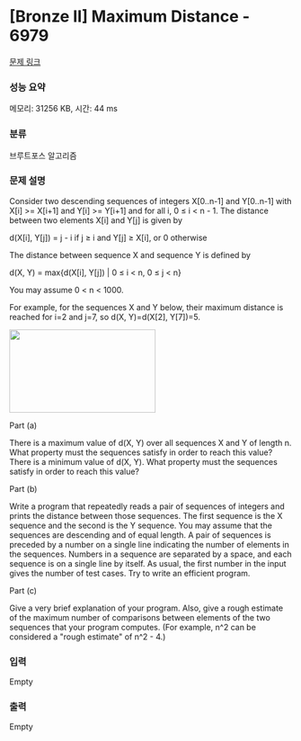# [Bronze II] Maximum Distance - 6979 

[문제 링크](https://www.acmicpc.net/problem/6979) 

### 성능 요약

메모리: 31256 KB, 시간: 44 ms

### 분류

브루트포스 알고리즘

### 문제 설명

<p>Consider two descending sequences of integers X[0..n-1] and Y[0..n-1] with X[i] >= X[i+1] and Y[i] >= Y[i+1] and for all i, 0 ≤ i < n - 1. The distance between two elements X[i] and Y[j] is given by</p>

<p>d(X[i], Y[j]) = j - i if j ≥ i and Y[j] ≥ X[i], or 0 otherwise</p>

<p>The distance between sequence X and sequence Y is defined by</p>

<p>d(X, Y) = max{d(X[i], Y[j]) | 0 ≤ i < n, 0 ≤ j < n}</p>

<p>You may assume 0 < n < 1000.</p>

<p>For example, for the sequences X and Y below, their maximum distance is reached for i=2 and j=7, so d(X, Y)=d(X[2], Y[7])=5.</p>

<p><img alt="" src="https://onlinejudgeimages.s3.amazonaws.com/problem/6979/%EC%8A%A4%ED%81%AC%EB%A6%B0%EC%83%B7%202017-01-13%20%EC%98%A4%ED%9B%84%203.38.00.png" style="height:148px; width:260px"></p>

<p>Part (a)</p>

<p>There is a maximum value of d(X, Y) over all sequences X and Y of length n. What property must the sequences satisfy in order to reach this value? There is a minimum value of d(X, Y). What property must the sequences satisfy in order to reach this value?</p>

<p>Part (b)</p>

<p>Write a program that repeatedly reads a pair of sequences of integers and prints the distance between those sequences. The first sequence is the X sequence and the second is the Y sequence. You may assume that the sequences are descending and of equal length. A pair of sequences is preceded by a number on a single line indicating the number of elements in the sequences. Numbers in a sequence are separated by a space, and each sequence is on a single line by itself. As usual, the first number in the input gives the number of test cases. Try to write an efficient program.</p>

<p>Part (c)</p>

<p>Give a very brief explanation of your program. Also, give a rough estimate of the maximum number of comparisons between elements of the two sequences that your program computes. (For example, n^2 can be considered a "rough estimate" of n^2 - 4.)</p>

### 입력 

 Empty

### 출력 

 Empty

